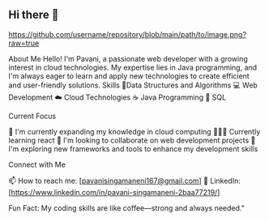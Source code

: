 ## Hi there 👋
https://github.com/username/repository/blob/main/path/to/image.png?raw=true


About Me
Hello! I'm Pavani, a passionate web developer with a growing interest in cloud technologies. My expertise lies in Java programming, and I'm always eager to learn and apply new technologies to create efficient and user-friendly solutions.
Skills
📅Data Structures and Algorithms
💻 Web Development
☁️ Cloud Technologies
☕ Java Programming
🚀 SQL


Current Focus

🌱 I'm currently expanding my knowledge in cloud computing
👩🏻‍💻 Currently learning react
👯 I'm looking to collaborate on web development projects
🤔 I'm exploring new frameworks and tools to enhance my development skills

Connect with Me

📫 How to reach me: [pavanisingamaneni167@gmail.com]
💼 LinkedIn: [https://www.linkedin.com/in/pavani-singamaneni-2baa77219/]

Fun Fact: My coding skills are like coffee—strong and always needed."

